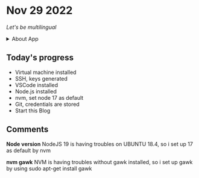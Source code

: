 # Nov 29 2022

*Let's be multilingual*

<details><summary>About App</summary>

### Name
An app for tracking works performed and materials used in water supply and sewerage networks repair and maintenance.

### Type
A browser WEB app. User will communicate with the app over WEB-browser on a desktop, laptop or smartphone.

### Contains 
* Server
* Client
* Database

### technologies used 

**Server** 
* UBUNTU 18.4
* Node.js
* Express

**Client**
* HTML
* Less
* Vue.js / Vuex (Pinia) / ...

**Database**  
* PostgreSQL

</details>

## Today's progress

* Virtual machine installed
* SSH, keys generated
* VSCode installed
* Node.js installed
* nvm, set node 17 as default
* Git, credentials are stored
* Start this Blog

## Comments

**Node version**
NodeJS 19 is having troubles on UBUNTU 18.4, so i set up 17 as default by nvm

**nvm gawk**
NVM is having troubles without gawk installed, so i set up gawk by using sudo apt-get install gawk










